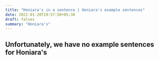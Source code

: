 ```yaml
---
title: "Honiara's in a sentence | Honiara's example sentences"
date: 2021-01-20T19:57:50+05:30
draft: falses
summary: "Honiara's"
---
```

## Unfortunately, we have no example sentences for Honiara's                 
